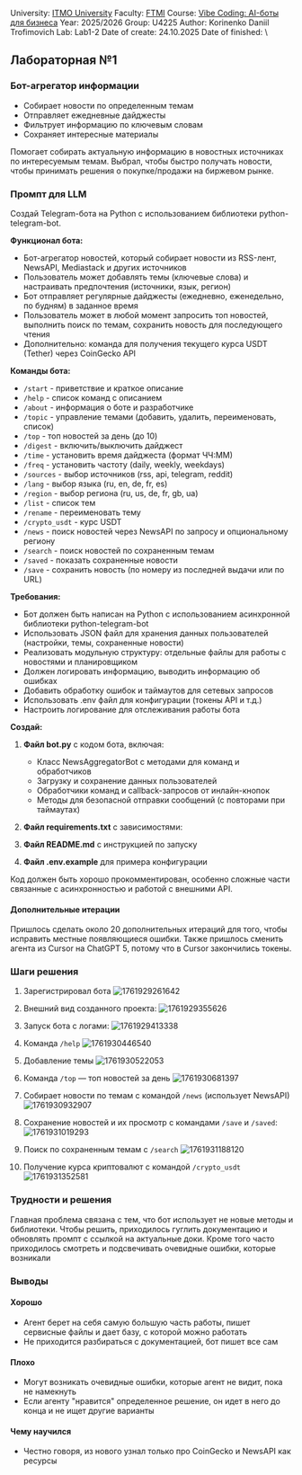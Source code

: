 University: [ITMO University](https://itmo.ru/ru/)
Faculty: [FTMI](https://ftmi.itmo.ru/)
Course: [Vibe Coding: AI-боты для бизнеса](https://github.com/itmo-ict-faculty/vibe-coding-for-business)
Year: 2025/2026
Group: U4225
Author: Korinenko Daniil Trofimovich
Lab: Lab1-2
Date of create: 24.10.2025
Date of finished: \\

## Лабораторная №1

### Бот-агрегатор информации

- Собирает новости по определенным темам
- Отправляет ежедневные дайджесты
- Фильтрует информацию по ключевым словам
- Сохраняет интересные материалы

Помогает собирать актуальную информацию в новостных источниках по интересуемым темам. Выбрал, чтобы быстро получать новости, чтобы принимать решения о покупке/продажи на биржевом рынке.

### Промпт для LLM

Создай Telegram-бота на Python с использованием библиотеки python-telegram-bot.

**Функционал бота:**

* Бот-агрегатор новостей, который собирает новости из RSS-лент, NewsAPI, Mediastack и других источников
* Пользователь может добавлять темы (ключевые слова) и настраивать предпочтения (источники, язык, регион)
* Бот отправляет регулярные дайджесты (ежедневно, еженедельно, по будням) в заданное время
* Пользователь может в любой момент запросить топ новостей, выполнить поиск по темам, сохранить новость для последующего чтения
* Дополнительно: команда для получения текущего курса USDT (Tether) через CoinGecko API

**Команды бота:**

* `/start` - приветствие и краткое описание
* `/help` - список команд с описанием
* `/about` - информация о боте и разработчике
* `/topic` - управление темами (добавить, удалить, переименовать, список)
* `/top` - топ новостей за день (до 10)
* `/digest` - включить/выключить дайджест
* `/time` - установить время дайджеста (формат ЧЧ:ММ)
* `/freq` - установить частоту (daily, weekly, weekdays)
* `/sources` - выбор источников (rss, api, telegram, reddit)
* `/lang` - выбор языка (ru, en, de, fr, es)
* `/region` - выбор региона (ru, us, de, fr, gb, ua)
* `/list` - список тем
* `/rename` - переименовать тему
* `/crypto_usdt` - курс USDT
* `/news` - поиск новостей через NewsAPI по запросу и опциональному региону
* `/search` - поиск новостей по сохраненным темам
* `/saved` - показать сохраненные новости
* `/save` - сохранить новость (по номеру из последней выдачи или по URL)

**Требования:**

* Бот должен быть написан на Python с использованием асинхронной библиотеки python-telegram-bot
* Использовать JSON файл для хранения данных пользователей (настройки, темы, сохраненные новости)
* Реализовать модульную структуру: отдельные файлы для работы с новостями и планировщиком
* Должен логировать информацию, выводить информацию об ошибках
* Добавить обработку ошибок и таймаутов для сетевых запросов
* Использовать .env файл для конфигурации (токены API и т.д.)
* Настроить логирование для отслеживания работы бота

**Создай:**

1. **Файл bot.py** с кодом бота, включая:

   * Класс NewsAggregatorBot с методами для команд и обработчиков
   * Загрузку и сохранение данных пользователей
   * Обработчики команд и callback-запросов от инлайн-кнопок
   * Методы для безопасной отправки сообщений (с повторами при таймаутах)
2. **Файл requirements.txt** с зависимостями:
3. **Файл README.md** с инструкцией по запуску
4. **Файл .env.example** для примера конфигурации

Код должен быть хорошо прокомментирован, особенно сложные части связанные с асинхронностью и работой с внешними API.

#### Дополнительные итерации

Пришлось сделать около 20 дополнительных итераций для того, чтобы исправить местные появляющиеся ошибки. Также пришлось сменить агента из Cursor на ChatGPT 5, потому что в Cursor закончились токены.

### Шаги решения

1. Зарегистрировал бота
   ![1761929261642](image/lab1-2_report/1761929261642.png)
2. Внешний вид созданного проекта: ![1761929355626](image/lab1-2_report/1761929355626.png)
3. Запуск бота с логами: ![1761929413338](image/lab1-2_report/1761929413338.png)

4. Команда `/help`
   ![1761930446540](image/lab1-2_report/1761930446540.png)
5. Добавление темы
   ![1761930522053](image/lab1-2_report/1761930522053.png)
6. Команда `/top` — топ новостей за день
   ![1761930681397](image/lab1-2_report/1761930681397.png)
7. Собирает новости по темам с командой `/news` (использует NewsAPI)
   ![1761930932907](image/lab1-2_report/1761930932907.png)
8. Сохранение новостей и их просмотр с командами `/save` и `/saved`:
   ![1761931019293](image/lab1-2_report/1761931019293.png)
9. Поиск по сохраненным темам с `/search`
   ![1761931188120](image/lab1-2_report/1761931188120.png)
10. Получение курса криптовалют с командой `/crypto_usdt`
    ![1761931352581](image/lab1-2_report/1761931352581.png)

### Трудности и решения

Главная проблема связана с тем, что бот использует не новые методы и библиотеки. Чтобы решить, приходилось гуглить документацию и обновлять промпт с ссылкой на актуальные доки. Кроме того часто приходилось смотреть и подсвечивать очевидные ошибки, которые возникали

### Выводы

#### Хорошо

- Агент берет на себя самую большую часть работы, пишет сервисные файлы и дает базу, с которой можно работать
- Не приходится разбираться с документацией, бот пишет все сам

#### Плохо

- Могут возникать очевидные ошибки, которые агент не видит, пока не намекнуть
- Если агенту "нравится" определенное решение, он идет в него до конца и не ищет другие варианты

#### Чему научился

- Честно говоря, из нового узнал только про CoinGecko и NewsAPI как ресурсы

